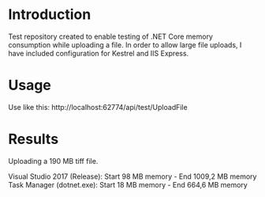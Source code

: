 # Introduction
Test repository created to enable testing of .NET Core memory consumption while uploading a file. In order to allow large file uploads, I have included configuration for Kestrel and IIS Express.

# Usage
Use like this: http://localhost:62774/api/test/UploadFile

# Results

Uploading a 190 MB tiff file.

Visual Studio 2017 (Release): Start 98 MB memory - End 1009,2 MB memory
Task Manager (dotnet.exe): Start 18 MB memory - End 664,6 MB memory
